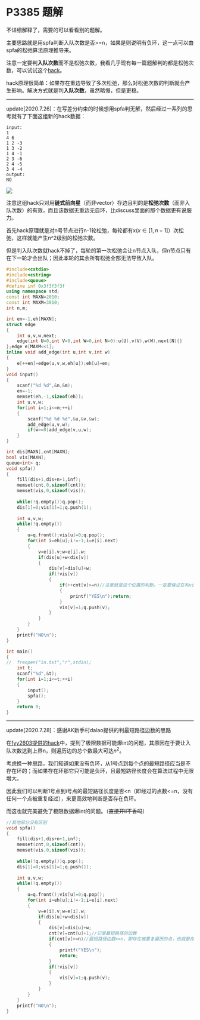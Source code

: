 # P3385 题解

不详细解释了，需要的可以看看别的题解。

主要思路就是用spfa判断入队次数是否>=n，如果是则说明有负环，这一点可以由spfa的松弛算法原理推导来。

注意一定要判**入队次数**而不是松弛次数，我看几乎现有每一篇题解判的都是松弛次数，可以试试这个[hack](https://www.luogu.com.cn/discuss/show/202226)。

hack原理很简单：如果存在重边导致了多次松弛，那么对松弛次数的判断就会产生影响。解决方式就是判**入队次数**，虽然略慢，但是更稳。

---

update[2020.7.26]：在写差分约束的时候想用spfa判无解，然后经过一系列的思考就有了下面这组新的hack数据：

```
input:
1
4 6
1 2 -3
1 3 -2
1 4 -1
2 3 -6
2 4 -5
3 4 -4
output:
NO
```

![](https://cdn.luogu.com.cn/upload/image_hosting/b9ryg21s.png)


注意这组hack只对用**链式前向星**（而非vector）存边且判的是**松弛次数**（而非入队次数）的有效，而且该数据无重边无自环，比discuss里面的那个数据更有说服力。

首先hack原理就是对n号节点进行n-1轮松弛，每轮都有x($x \in [1,n-1]$）次松弛，这样就能产生n^2级别的松弛次数。

但是判入队次数就hack不掉了，每轮的第一次松弛会让n节点入队，但n节点只有在下一轮才会出队；因此本轮的其余所有松弛全部无法导致入队。

```cpp
#include<cstdio>
#include<cstring>
#include<queue>
#define inf 0x3f3f3f3f
using namespace std;
const int MAXN=2010;
const int MAXM=3010;
int n,m;

int en=-1,eh[MAXN];
struct edge
{
	int u,v,w,next;
	edge(int U=0,int V=0,int W=0,int N=0):u(U),v(V),w(W),next(N){}
};edge e[MAXM<<1];
inline void add_edge(int u,int v,int w)
{
	e[++en]=edge(u,v,w,eh[u]);eh[u]=en;
}
void input()
{
	scanf("%d %d",&n,&m);
	en=-1;
	memset(eh,-1,sizeof(eh));
	int u,v,w;
	for(int i=1;i<=m;++i)
	{
		scanf("%d %d %d",&u,&v,&w);
		add_edge(u,v,w);
		if(w>=0)add_edge(v,u,w);
	}
}

int dis[MAXN],cnt[MAXN];
bool vis[MAXN];
queue<int> q;
void spfa()
{
	fill(dis+1,dis+n+1,inf);
	memset(cnt,0,sizeof(cnt));
	memset(vis,0,sizeof(vis));
	
	while(!q.empty())q.pop();
	dis[1]=0;vis[1]=1;q.push(1);
	
	int u,v,w;
	while(!q.empty())
	{
		u=q.front();vis[u]=0;q.pop();
		for(int i=eh[u];i!=-1;i=e[i].next)
		{
			v=e[i].v;w=e[i].w;
			if(dis[u]+w<dis[v])
			{
				dis[v]=dis[u]+w;
				if(!vis[v])
				{
					if(++cnt[v]>=n)//注意就是这个位置的判断。一定要保证在判vis之后，即判入队次数；而不是在判vis之前，即判松弛次数！！！
					{
						printf("YES\n");return;
					}
					vis[v]=1;q.push(v);
				}
			}
		}
	}
	printf("NO\n");
}

int main()
{
//	freopen("in.txt","r",stdin);
	int t;
	scanf("%d",&t);
	for(int i=1;i<=t;++i)
	{
		input();
		spfa();
	}
	return 0;
}
```

---

update[2020.7.28]：感谢AK新手村dalao提供的判最短路径边数的思路

在[fyy2603提供的hack](https://www.luogu.com.cn/discuss/show/168472)中，提到了极限数据可能爆int的问题，其原因在于要让入队次数达到上界n，则遍历边的总个数最大可达$n^2$。

考虑换一种思路，我们知道如果没有负环，从1号点到每个点的最短路径应当是不存在环的；而如果存在环那它只可能是负环，且最短路径长度会在算法过程中无限增大。

因此我们可以判断1号点到i号点的最短路径长度是否<n（即经过的点数<=n，没有任何一个点被重复经过），来更高效地判断是否存在负环。

而这也就完美避免了极限数据爆int的问题。（~~直接开ll不香吗~~）

```cpp
//其他部分没有区别
void spfa()
{
	fill(dis+1,dis+n+1,inf);
	memset(cnt,0,sizeof(cnt));
	memset(vis,0,sizeof(vis));
	
	while(!q.empty())q.pop();
	dis[1]=0;vis[1]=1;q.push(1);
	
	int u,v,w;
	while(!q.empty())
	{
		u=q.front();vis[u]=0;q.pop();
		for(int i=eh[u];i!=-1;i=e[i].next)
		{
			v=e[i].v;w=e[i].w;
			if(dis[u]+w<dis[v])
			{
				dis[v]=dis[u]+w;
				cnt[v]=cnt[u]+1;//记录最短路径的边数 
				if(cnt[v]>=n)//最短路径边数>=n，即存在被重复遍历的点，也就是存在负环
				{
					printf("YES\n");
					return;
				}
				if(!vis[v])
				{
					vis[v]=1;q.push(v);
				}
			}
		}
	}
	printf("NO\n");
}
```

